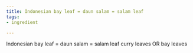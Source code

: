 ```yaml
---
title: Indonesian bay leaf = daun salam = salam leaf
tags:
- ingredient

---
```

Indonesian bay leaf = daun salam = salam leaf curry leaves OR bay leaves
